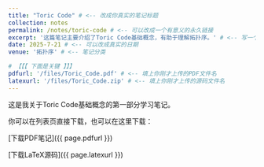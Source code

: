```yaml
---
title: "Toric Code" # <-- 改成你真实的笔记标题
collection: notes
permalink: /notes/toric-code # <-- 可以改成一个有意义的永久链接
excerpt: '这篇笔记主要介绍了Toric Code基础概念，有助于理解拓扑序。' # <-- 写一个简短的摘要
date: 2025-7-21 # <-- 可以改成真实的日期
venue: '拓扑序' # <-- 笔记分类

# 【【【 下面是关键 】】】
pdfurl: '/files/Toric_Code.pdf' # <-- 填上你刚才上传的PDF文件名
latexurl: '/files/Toric_Code.zip' # <-- 填上你刚才上传的源码文件名
---
```


这是我关于Toric Code基础概念的第一部分学习笔记。

你可以在列表页直接下载，也可以在这里下载：

[下载PDF笔记]({{ page.pdfurl }})

[下载LaTeX源码]({{ page.latexurl }})
